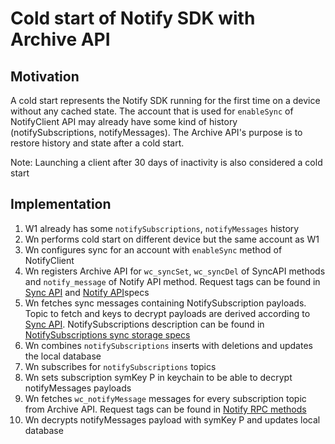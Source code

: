 # Cold start of Notify SDK with Archive API

## Motivation

A cold start represents the Notify SDK running for the first time on a device without any cached state. The account that is used for `enableSync` of NotifyClient API may already have some kind of history (notifySubscriptions, notifyMessages). The Archive API's purpose is to restore history and state after a cold start.

Note: Launching a client after 30 days of inactivity is also considered a cold start

## Implementation

1. W1 already has some `notifySubscriptions`, `notifyMessages` history
2. Wn performs cold start on different device but the same account as W1
3. Wn configures sync for an account with `enableSync` method of NotifyClient
4. Wn registers Archive API for `wc_syncSet`, `wc_syncDel` of SyncAPI methods and `notify_message` of Notify API method. Request tags can be found in [Sync API](../core/sync/rpc-methods.md) and [Notify API](./rpc-methods.md)specs
5. Wn fetches sync messages containing NotifySubscription payloads. Topic to fetch and keys to decrypt payloads are derived according to [Sync API](../core/sync/readme.md). NotifySubscriptions description can be found in [NotifySubscriptions sync storage specs](./usage-of-sync-api.md)
6. Wn combines `notifySubscriptions` inserts with deletions and updates the local database
7. Wn subscribes for `notifySubscriptions` topics
8. Wn sets subscription symKey P in keychain to be able to decrypt notifyMessages payloads
9. Wn fetches `wc_notifyMessage` messages for every subscription topic from Archive API. Request tags can be found in [Notify RPC methods](./rpc-methods.md) 
10. Wn decrypts notifyMessages payload with symKey P and updates local database